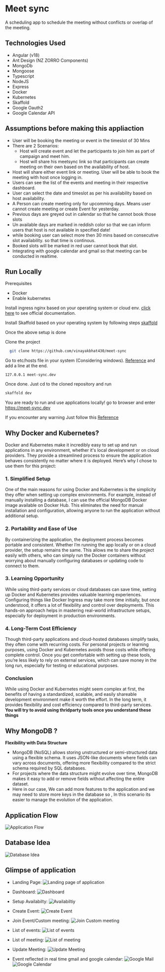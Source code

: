 
# Meet sync

A scheduling app to schedule the meeting without conflicts or overlap of the meeting.

## Technologies Used

- Angular (v18)
- Ant Design (NZ ZORRO Components)
- MongoDb
- Mongoose
- Typescript
- NodeJS
- Express
- Docker
- Kubernetes
- Skaffold
- Google Oauth2
- Google Calendar API


## Assumptions before making this appliaction

- User will be booking the meeting or event in the timeslot of 30 Mins
- There are 2 Scenarios:
  - Host will create event and let the participants to join him as part of campaign and meet him.
  - Host will share his meetsync link so that participants can create meeting on their own based on the availability of host.
- Host will share either event link or meeting. User will be able to book the meeting with host once logging in.
- Users can see the list of the events and meeting in their respective dashboard.
- User can select the date and timeslot as per his availability based on host availability.
- A Person can create meeting only for upcomming days. Means user cannot create meeting or create Event for yesterday.
- Previous days are greyed out in calendar so that he cannot book those slots
- Un available days are marked in reddish color so that we can inform users that host is not available in specified date!
- while booking user can select more then 30 mins based on consecutive slot availability. so that time is continous.
- Booked slots will be marked in red user cannot book that slot.
- Integrating with google calendar and gmail so that meeting can be conducted in realtime.


## Run Locally

Prerequisites

- Docker
- Enable kubernetes

Install ingress nginx based on your operating system or cloud env.
[click here](https://kubernetes.github.io/ingress-nginx/deploy/) to see official documentation.

Install Skaffold based on your operating system by following steps [skaffold](https://kubernetes.github.io/ingress-nginx/deploy/)

Once the above setup is done

Clone the project

```bash
  git clone https://github.com/vinayakbhat430/meet-sync
```

Go to etc/hosts file in your system (Considering windows).
[Reference](https://www.howtogeek.com/784196/how-to-edit-the-hosts-file-on-windows-10-or-11/)
and add a line at the end.
```
127.0.0.1 meet-sync.dev
```

Once done. Just cd to the cloned repository and run
```bash
skaffold dev
```

You are ready to run and use applications locally!
go to browser and enter
https://meet-sync.dev

If you encounter any warning Just follow this [Reference](https://stackoverflow.com/questions/35274659/when-you-use-badidea-or-thisisunsafe-to-bypass-a-chrome-certificate-hsts-err)



## Why Docker and Kubernetes?

Docker and Kubernetes make it incredibly easy to set up and run applications in any environment, whether it's local development or on cloud providers. They provide a streamlined process to ensure the application behaves consistently no matter where it is deployed. Here’s why I chose to use them for this project:

### 1. Simplified Setup

One of the main reasons for using Docker and Kubernetes is the simplicity they offer when setting up complex environments. For example, instead of manually installing a database, I can use the official MongoDB Docker image available on Docker Hub. This eliminates the need for manual installation and configuration, allowing anyone to run the application without additional setup.

### 2. Portability and Ease of Use

By containerizing the application, the deployment process becomes portable and consistent. Whether I’m running the app locally or on a cloud provider, the setup remains the same. This allows me to share the project easily with others, who can simply run the Docker containers without worrying about manually configuring databases or updating code to connect to them.

### 3. Learning Opportunity

While using third-party services or cloud databases can save time, setting up Docker and Kubernetes provides valuable learning experiences. Configuring things like Docker Ingress may take more time initially, but once understood, it offers a lot of flexibility and control over deployments. This hands-on approach helps in mastering real-world infrastructure setups, especially for deployment in production environments.

### 4. Long-Term Cost Efficiency

Though third-party applications and cloud-hosted databases simplify tasks, they often come with recurring costs. For personal projects or learning purposes, using Docker and Kubernetes avoids those costs while offering complete control. Once you get comfortable with setting up these tools, you’re less likely to rely on external services, which can save money in the long run, especially for testing or educational purposes.

### Conclusion

While using Docker and Kubernetes might seem complex at first, the benefits of having a standardized, scalable, and easily shareable development environment make it worth the effort. In the long term, it provides flexibility and cost efficiency compared to third-party services.
**You will try to avoid using thridparty tools once you understand these things**




## Why MongoDB ?

**Flexibility with Data Structure**
- MongoDB (NoSQL) allows storing unstructured or semi-structured data using a flexible schema. It uses JSON-like documents where fields can vary across documents, offering more flexibility compared to the strict schema required by SQL databases.
- For projects where the data structure might evolve over time, MongoDB makes it easy to add or remove fields without affecting the entire dataset.
- Here in our case, We can add more features to the application and we may need to store more keys in the database so , In this scenario its easier to manage the evolution of the application.


## Application Flow

![Application Flow](./images/applicationflow.drawio.png)

## Database Idea
![Database Idea](./images/database-idea.drawio.png)


## Glimpse of application

- Landing Page:
  ![Landing page of application](./images/Homepage.png)

- Dashboard:
  ![Dashboard](./images/Dashboard.png)

- Setup Availabilty:
  ![Availabiltiy](./images/Availability.png)

- Create Event:
  ![Create Event](./images/CreateEvent.png)

- Join Event/Custom meeting:
  ![Join Custom meeting](./images/CreatingCustomMeeting.png)

- List of events:
  ![List of events](./images/Events.png)

- List of meeting:
  ![List of meeting](./images/CreatingCustomMeeting.png)

- Update Meeting:
  ![Update Meeting](./images/UpdatingTitle.png)

- Event reflected in real time gmail and google calendar:
  ![Google Mail](./images/EmailSentToParticipants.png)
  ![Google Calendar](./images/EventReflectedInGoogleCalendar.png)

